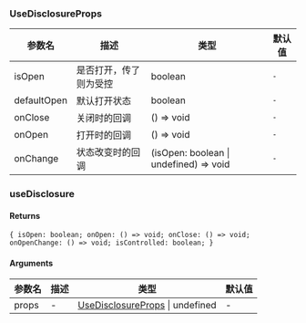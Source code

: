### UseDisclosureProps

|参数名|描述|类型|默认值|
|---|---|---|---|
|isOpen|是否打开，传了则为受控|boolean |`-`|
|defaultOpen|默认打开状态|boolean |`-`|
|onClose|关闭时的回调|() => void |`-`|
|onOpen|打开时的回调|() => void |`-`|
|onChange|状态改变时的回调|(isOpen: boolean \| undefined) => void |`-`|

### useDisclosure

#### Returns
`{ isOpen: boolean; onOpen: () => void; onClose: () => void; onOpenChange: () => void; isControlled: boolean; }`

#### Arguments
|参数名|描述|类型|默认值|
|---|---|---|---|
|props|-|[UseDisclosureProps](#UseDisclosureProps) \| undefined |-|